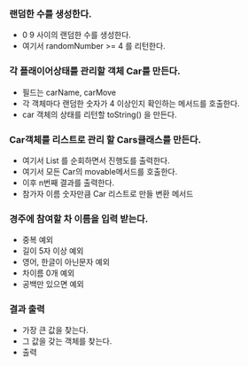 ### 랜덤한 수를 생성한다.
- 0 9 사이의 랜덤한 수를 생성한다.
- 여기서 randomNumber >= 4 를 리턴한다.

### 각 플래이어상태를 관리할 객체 Car를 만든다.
- 필드는 carName, carMove
- 각 객체마다 랜덤한 숫자가 4 이상인지 확인하는 메서드를 호출한다.
- car 객체의 상태를 리턴할 toString() 을 만든다.

### Car객체를 리스트로 관리 할 Cars클래스를 만든다.
- 여기서 List<Car> 를 순회하면서 진행도를 출력한다.
- 여기서 모든 Car의 movable메서드를 호출한다.
- 이후 n번째 결과를 출력한다. 
- 참가자 이름 숫자만큼 Car 리스트로 만들 변환 메서드


### 경주에 참여할 차 이름을 입력 받는다.
- 중복 예외
- 길이 5자 이상 예외
- 영어, 한글이 아닌문자 예외
- 차이름 0개 예외
- 공백만 있으면 예외

### 결과 출력
- 가장 큰 값을 찾는다.
- 그 값을 갖는 객체를 찾는다.
- 출력